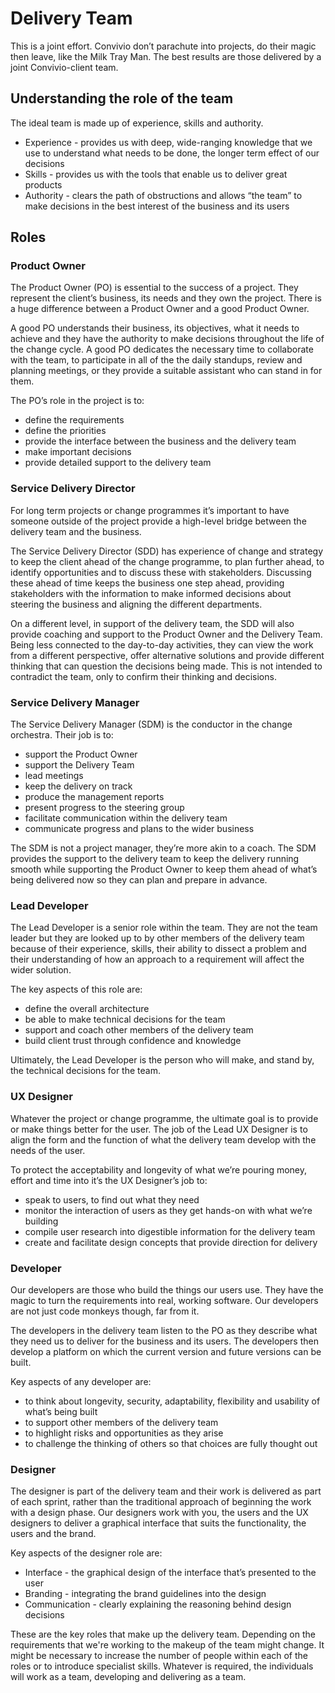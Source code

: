# Delivery Team

This is a joint effort. Convivio don’t parachute into projects, do their magic then leave, like the Milk Tray Man. The best results are those delivered by a joint Convivio-client team.

## Understanding the role of the team

The ideal team is made up of experience, skills and authority.

* Experience - provides us with deep, wide-ranging knowledge that we use to understand what needs to be done, the longer term effect of our decisions
* Skills - provides us with the tools that enable us to deliver great products
* Authority - clears the path of obstructions and allows “the team” to make decisions in the best interest of the business and its users

## Roles

### Product Owner

The Product Owner (PO) is essential to the success of a project. They represent the client’s business, its needs and they own the project. There is a huge difference between a Product Owner and a good Product Owner.

A good PO understands their business, its objectives, what it needs to achieve and they have the authority to make decisions throughout the life of the change cycle. A good PO dedicates the necessary time to collaborate with the team, to participate in all of the the daily standups, review and planning meetings, or they provide a suitable assistant who can stand in for them.

The PO’s role in the project is to:

* define the requirements
* define the priorities
* provide the interface between the business and the delivery team
* make important decisions
* provide detailed support to the delivery team

### Service Delivery Director

For long term projects or change programmes it’s important to have someone outside of the project provide a high-level bridge between the delivery team and the business.

The Service Delivery Director (SDD) has experience of change and strategy to keep the client ahead of the change programme, to plan further ahead, to identify opportunities and to discuss these with stakeholders. Discussing these ahead of time keeps the business one step ahead, providing stakeholders with the information to make informed decisions about steering the business and aligning the different departments.

On a different level, in support of the delivery team, the SDD will also provide coaching and support to the Product Owner and the Delivery Team. Being less connected to the day-to-day activities, they can view the work from a different perspective, offer alternative solutions and provide different thinking that can question the decisions being made. This is not intended to contradict the team, only to confirm their thinking and decisions.

### Service Delivery Manager

The Service Delivery Manager (SDM) is the conductor in the change orchestra. Their job is to:

* support the Product Owner
* support the Delivery Team
* lead meetings
* keep the delivery on track
* produce the management reports
* present progress to the steering group
* facilitate communication within the delivery team
* communicate progress and plans to the wider business

The SDM is not a project manager, they’re more akin to a coach. The SDM provides the support to the delivery team to keep the delivery running smooth while supporting the Product Owner to keep them ahead of what’s being delivered now so they can plan and prepare in advance.

### Lead Developer

The Lead Developer is a senior role within the team. They are not the team leader but they are looked up to by other members of the delivery team because of their experience, skills, their ability to dissect a problem and their understanding of how an approach to a requirement will affect the wider solution.

The key aspects of this role are:

* define the overall architecture
* be able to make technical decisions for the team
* support and coach other members of the delivery team
* build client trust through confidence and knowledge

Ultimately, the Lead Developer is the person who will make, and stand by, the technical decisions for the team.

### UX Designer

Whatever the project or change programme, the ultimate goal is to provide or make things better for the user. The job of the Lead UX Designer is to align the form and the function of what the delivery team develop with the needs of the user.

To protect the acceptability and longevity of what we’re pouring money, effort and time into it’s the UX Designer’s job to:

* speak to users, to find out what they need
* monitor the interaction of users as they get hands-on with what we’re building
* compile user research into digestible information for the delivery team
* create and facilitate design concepts that provide direction for delivery

### Developer

Our developers are those who build the things our users use. They have the magic to turn the requirements into real, working software. Our developers are not just code monkeys though, far from it.

The developers in the delivery team listen to the PO as they describe what they need us to deliver for the business and its users. The developers then develop a platform on which the current version and future versions can be built.

Key aspects of any developer are:

* to think about longevity, security, adaptability, flexibility and usability of what’s being built
* to support other members of the delivery team
* to highlight risks and opportunities as they arise
* to challenge the thinking of others so that choices are fully thought out

### Designer

The designer is part of the delivery team and their work is delivered as part of each sprint, rather than the traditional approach of beginning the work with a design phase. Our designers work with you, the users and the UX designers to deliver a graphical interface that suits the functionality, the users and the brand.

Key aspects of the designer role are:

* Interface - the graphical design of the interface that’s presented to the user
* Branding - integrating the brand guidelines into the design
* Communication - clearly explaining the reasoning behind design decisions

These are the key roles that make up the delivery team. Depending on the requirements that we're working to the makeup of the team might change. It might be necessary to increase the number of people within each of the roles or to introduce specialist skills. Whatever is required, the individuals will work as a team, developing and delivering as a team.